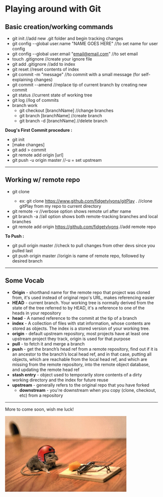 Playing around with Git
======

## Basic creation/working commands

  * git init //add new .git folder and begin tracking changes
  * git config --global user.name "NAME GOES HERE" //to set name for user config
  * git config --global user.email "email@email.com"  //to set email
  * touch .gitignore //create your ignore file
  * git add .gitignore //add to index
  * git reset //reset contents of index
  * git commit -m "message" //to commit with a small message (for self-explaining changes)
  * git commit --amend //replace tip of current branch by creating new commit
  * git status //current state of working tree
  * git log //log of commits
  * branch work
    * git checkout [branchName] //change branches
    * git branch [branchName] //create branch
    * git branch -d [branchName] //delete branch

  **Doug's First Commit procedure :**
  * git init
  * [make changes]
  * git add > commit
  * git remote add origin [url]
  * git push -u origin master //-u = set upstream
---
## Working w/ remote repo

  * git clone <url OR path to local directory> <where to clone>
    * ex: git clone https://www.github.com/fidgetylyons/gitPlay . //clone gitPlay from my repo to current directory
  * git remote -v //verbose option shows remote url after name
  * git branch -a //all option shows both remote-tracking branches and local branches
  * git remote add origin https://github.com/fidgetylyons //add remote repo

  **To Push :**
  * git pull origin master //check to pull changes from other devs since you pulled last
  * git push origin master //origin is name of remote repo, followed by desired branch
---
## Some Vocab

  * **Origin** - shorthand name for the remote repo that project was cloned from, it's used instead of original repo's URL, makes referencing easier
  * **HEAD** - current branch. Your working tree is normally derived from the state of the tree referred to by HEAD, it's a reference to one of the heads in your repository
  * **head** - A named reference to the commit at the tip of a branch
  * **index** - A collection of files with stat information, whose contents are stored as objects. The index is a stored version of your working tree.
  * **origin** - default upstream repository, most projects have at least one upstream project they track, origin is used for that purpose
  * **pull** - to fetch it and merge a branch
  * **push** - get the branch’s head ref from a remote repository, find out if it is an ancestor to the branch’s local head ref, and in that case, putting all objects, which are reachable from the local head ref, and which are missing from the remote repository, into the remote object database, and updating the remote head ref
  * **stash entry** - object used to temporarily store contents of a dirty working directory and the index for future reuse
  * **upstream** - generally refers to the original repo that you have forked  
    * **downstream** - you're downstream when you copy (clone, checkout, etc) from a repository
---
More to come soon, wish me luck!

![Image](buckleUp.jpeg "Me, pushing to master")
